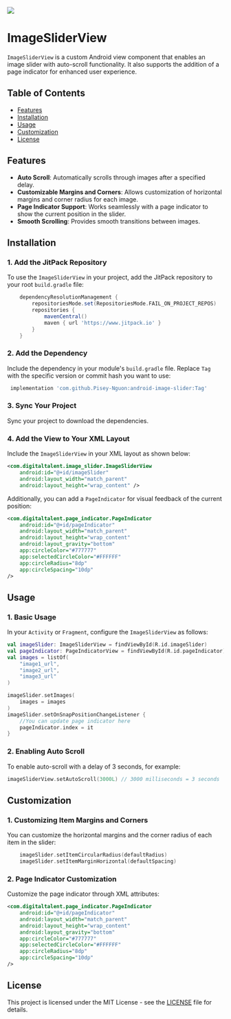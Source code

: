 [![](https://www.jitpack.io/v/Pisey-Nguon/android-image-slider.svg)](https://www.jitpack.io/#Pisey-Nguon/android-image-slider)
# ImageSliderView

`ImageSliderView` is a custom Android view component that enables an image slider with auto-scroll functionality. It also supports the addition of a page indicator for enhanced user experience.

## Table of Contents
- [Features](#features)
- [Installation](#installation)
- [Usage](#usage)
- [Customization](#customization)
- [License](#license)

## Features

- **Auto Scroll**: Automatically scrolls through images after a specified delay.
- **Customizable Margins and Corners**: Allows customization of horizontal margins and corner radius for each image.
- **Page Indicator Support**: Works seamlessly with a page indicator to show the current position in the slider.
- **Smooth Scrolling**: Provides smooth transitions between images.

## Installation

### 1. Add the JitPack Repository

To use the `ImageSliderView` in your project, add the JitPack repository to your root `build.gradle` file:

```setting.gradle
	dependencyResolutionManagement {
		repositoriesMode.set(RepositoriesMode.FAIL_ON_PROJECT_REPOS)
		repositories {
			mavenCentral()
			maven { url 'https://www.jitpack.io' }
		}
	}
```

### 2. Add the Dependency

Include the dependency in your module's `build.gradle` file. Replace `Tag` with the specific version or commit hash you want to use:

```groovy
 implementation 'com.github.Pisey-Nguon:android-image-slider:Tag'
```

### 3. Sync Your Project

Sync your project to download the dependencies.

### 4. Add the View to Your XML Layout

Include the `ImageSliderView` in your XML layout as shown below:

```xml
<com.digitaltalent.image_slider.ImageSliderView
    android:id="@+id/imageSlider"
    android:layout_width="match_parent"
    android:layout_height="wrap_content" />
```

Additionally, you can add a `PageIndicator` for visual feedback of the current position:

```xml
<com.digitaltalent.page_indicator.PageIndicator
    android:id="@+id/pageIndicator"
    android:layout_width="match_parent"
    android:layout_height="wrap_content"
    android:layout_gravity="bottom"
    app:circleColor="#777777"
    app:selectedCircleColor="#FFFFFF"
    app:circleRadius="8dp"
    app:circleSpacing="10dp"
/>
```

## Usage

### 1. Basic Usage

In your `Activity` or `Fragment`, configure the `ImageSliderView` as follows:

```kotlin
val imageSlider: ImageSliderView = findViewById(R.id.imageSlider)
val pageIndicator: PageIndicatorView = findViewById(R.id.pageIndicator)
val images = listOf(
    "image1_url",
    "image2_url",
    "image3_url"
)

imageSlider.setImages(
    images = images
)
imageSlider.setOnSnapPositionChangeListener {
    //You can update page indicator here
    pageIndicator.index = it
}
```

### 2. Enabling Auto Scroll

To enable auto-scroll with a delay of 3 seconds, for example:

```kotlin
imageSliderView.setAutoScroll(3000L) // 3000 milliseconds = 3 seconds
```

## Customization

### 1. Customizing Item Margins and Corners

You can customize the horizontal margins and the corner radius of each item in the slider:

```kotlin
    imageSlider.setItemCircularRadius(defaultRadius)
    imageSlider.setItemMarginHorizontal(defaultSpacing)
```

### 2. Page Indicator Customization

Customize the page indicator through XML attributes:

```xml
<com.digitaltalent.page_indicator.PageIndicator
    android:id="@+id/pageIndicator"
    android:layout_width="match_parent"
    android:layout_height="wrap_content"
    android:layout_gravity="bottom"
    app:circleColor="#777777"
    app:selectedCircleColor="#FFFFFF"
    app:circleRadius="8dp"
    app:circleSpacing="10dp"
/>
```

## License

This project is licensed under the MIT License - see the [LICENSE](LICENSE) file for details.
